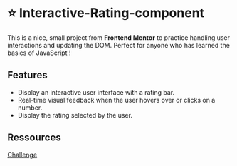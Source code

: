 # ⭐ Interactive-Rating-component
This is a nice, small project from **Frontend Mentor** to practice handling user interactions and updating the DOM. Perfect for anyone who has learned the basics of JavaScript !

## Features 
- Display an interactive user interface with a rating bar.
- Real-time visual feedback when the user hovers over or clicks on a number.
- Display the rating selected by the user.

## Ressources
[Challenge](https://www.frontendmentor.io/challenges/interactive-rating-component-koxpeBUmI)
